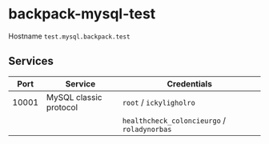 # backpack-mysql-test

Hostname `test.mysql.backpack.test`

## Services

| Port | Service | Credentials
| ---- | ------- | -----------
| 10001 | MySQL classic protocol | `root` / `ickyligholro`
| | | `healthcheck_coloncieurgo` / `roladynorbas`

